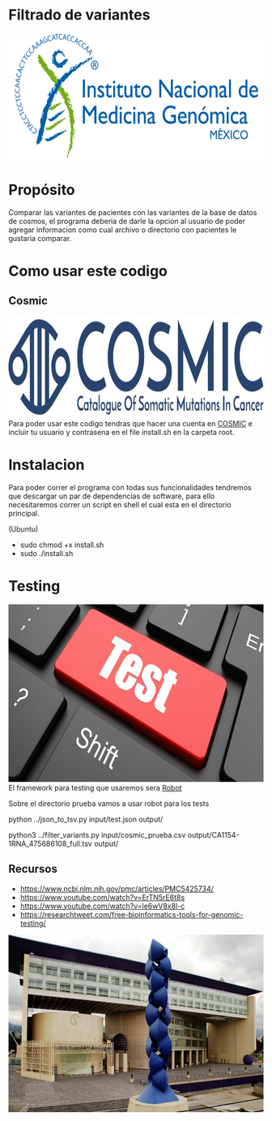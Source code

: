 # Filtrado de variantes

<p align="center"><a href="http://www.inmegen.gob.mx/" target="_blank" rel="noopener noreferrer"><img width="2000" height= '250' src="public/INMEGEN_logo.jpg" alt="INMEGEN logo"></a></p>

# Propósito

Comparar las variantes de pacientes con las variantes de la base de datos de cosmos, el programa deberia de darle la opcion al usuario de poder agregar informacion como cual archivo o directorio con pacientes le gustaria comparar.

# Como usar este codigo

## Cosmic

<img width="1000" height= '200' src="public/cosmicLogo.jpg" alt="consmic_logo">
Para poder usar este codigo tendras que hacer una cuenta en  <a href="https://cancer.sanger.ac.uk/cosmic/register">COSMIC</a> e incluir tu usuario y contrasena en el file install.sh en la carpeta root.

# Instalacion

Para poder correr el programa con todas sus funcionalidades tendremos que descargar un par de dependencias de software, para ello necesitaremos correr un script en shell el cual esta en el directorio principal.

(Ubuntu)

- sudo chmod +x install.sh
- sudo ./install.sh

# Testing

<img width="1000" height= '350' src="public/testing-1.jpg" alt="INMEGEN logo">
El framework para testing que usaremos sera <a href="https://robotframework.org/">Robot</a>

Sobre el directorio prueba vamos a usar robot para los tests

python ../json_to_tsv.py input/test.json output/

python3 ../filter_variants.py input/cosmic_prueba.csv output/CA1154-1RNA_475686108_full.tsv output/

## Recursos
- https://www.ncbi.nlm.nih.gov/pmc/articles/PMC5425734/
- https://www.youtube.com/watch?v=ErTN5rE6t8s
- https://www.youtube.com/watch?v=le6wV8x8l-c
- https://researchtweet.com/free-bioinformatics-tools-for-genomic-testing/

<img width="2000" height= '350' src="public/inmegen.jpg" alt="INMEGEN logo">
